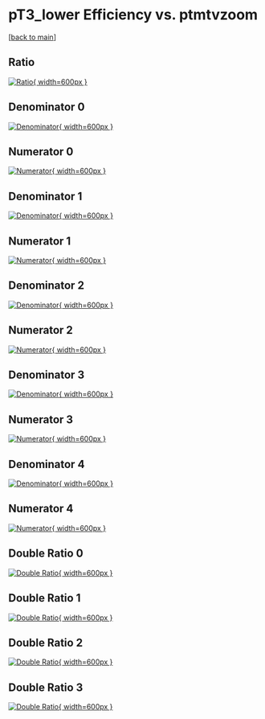 # pT3_lower Efficiency vs. ptmtvzoom

[[back to main](./)]



## Ratio

[![Ratio](../mtv/var/pT3_lower_loweta_0_0_eff_ptmtvzoom.png){ width=600px }](../mtv/var/pT3_lower_loweta_0_0_eff_ptmtvzoom.pdf)

## Denominator 0

[![Denominator](../mtv/den/pT3_lower_loweta_0_0_eff_ptmtvzoom_den0.png){ width=600px }](../mtv/den/pT3_lower_loweta_0_0_eff_ptmtvzoom_den0.pdf)

## Numerator 0

[![Numerator](../mtv/num/pT3_lower_loweta_0_0_eff_ptmtvzoom_num0.png){ width=600px }](../mtv/num/pT3_lower_loweta_0_0_eff_ptmtvzoom_num0.pdf)

## Denominator 1

[![Denominator](../mtv/den/pT3_lower_loweta_0_0_eff_ptmtvzoom_den1.png){ width=600px }](../mtv/den/pT3_lower_loweta_0_0_eff_ptmtvzoom_den1.pdf)

## Numerator 1

[![Numerator](../mtv/num/pT3_lower_loweta_0_0_eff_ptmtvzoom_num1.png){ width=600px }](../mtv/num/pT3_lower_loweta_0_0_eff_ptmtvzoom_num1.pdf)

## Denominator 2

[![Denominator](../mtv/den/pT3_lower_loweta_0_0_eff_ptmtvzoom_den2.png){ width=600px }](../mtv/den/pT3_lower_loweta_0_0_eff_ptmtvzoom_den2.pdf)

## Numerator 2

[![Numerator](../mtv/num/pT3_lower_loweta_0_0_eff_ptmtvzoom_num2.png){ width=600px }](../mtv/num/pT3_lower_loweta_0_0_eff_ptmtvzoom_num2.pdf)

## Denominator 3

[![Denominator](../mtv/den/pT3_lower_loweta_0_0_eff_ptmtvzoom_den3.png){ width=600px }](../mtv/den/pT3_lower_loweta_0_0_eff_ptmtvzoom_den3.pdf)

## Numerator 3

[![Numerator](../mtv/num/pT3_lower_loweta_0_0_eff_ptmtvzoom_num3.png){ width=600px }](../mtv/num/pT3_lower_loweta_0_0_eff_ptmtvzoom_num3.pdf)

## Denominator 4

[![Denominator](../mtv/den/pT3_lower_loweta_0_0_eff_ptmtvzoom_den4.png){ width=600px }](../mtv/den/pT3_lower_loweta_0_0_eff_ptmtvzoom_den4.pdf)

## Numerator 4

[![Numerator](../mtv/num/pT3_lower_loweta_0_0_eff_ptmtvzoom_num4.png){ width=600px }](../mtv/num/pT3_lower_loweta_0_0_eff_ptmtvzoom_num4.pdf)

## Double Ratio 0

[![Double Ratio](../mtv/ratio/pT3_lower_loweta_0_0_eff_ptmtvzoom_ratio0.png){ width=600px }](../mtv/ratio/pT3_lower_loweta_0_0_eff_ptmtvzoom_ratio0.pdf)

## Double Ratio 1

[![Double Ratio](../mtv/ratio/pT3_lower_loweta_0_0_eff_ptmtvzoom_ratio1.png){ width=600px }](../mtv/ratio/pT3_lower_loweta_0_0_eff_ptmtvzoom_ratio1.pdf)

## Double Ratio 2

[![Double Ratio](../mtv/ratio/pT3_lower_loweta_0_0_eff_ptmtvzoom_ratio2.png){ width=600px }](../mtv/ratio/pT3_lower_loweta_0_0_eff_ptmtvzoom_ratio2.pdf)

## Double Ratio 3

[![Double Ratio](../mtv/ratio/pT3_lower_loweta_0_0_eff_ptmtvzoom_ratio3.png){ width=600px }](../mtv/ratio/pT3_lower_loweta_0_0_eff_ptmtvzoom_ratio3.pdf)

